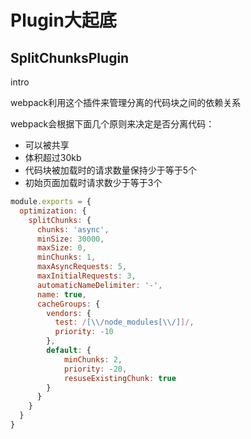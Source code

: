 # Plugin大起底

## SplitChunksPlugin

intro

webpack利用这个插件来管理分离的代码块之间的依赖关系

webpack会根据下面几个原则来决定是否分离代码：

- 可以被共享
- 体积超过30kb
- 代码块被加载时的请求数量保持少于等于5个
- 初始页面加载时请求数少于等于3个

```javascript
module.exports = {
  optimization: {
    splitChunks: {
      chunks: 'async',
      minSize: 30000,
      maxSize: 0,
      minChunks: 1,
      maxAsyncRequests: 5,
      maxInitialRequests: 3,
      automaticNameDelimiter: '-',
      name: true,
      cacheGroups: {
        vendors: {
          test: /[\\/node_modules[\\/]]/,
          priority: -10
        },
        default: {
            minChunks: 2,
            priority: -20,
            resuseExistingChunk: true
        }
      }
    }
  }
}
```
